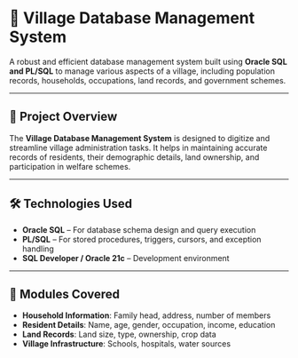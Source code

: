 # 🏡 Village Database Management System

A robust and efficient database management system built using **Oracle SQL and PL/SQL** to manage various aspects of a village, including population records, households, occupations, land records, and government schemes.

---

## 📌 Project Overview

The **Village Database Management System** is designed to digitize and streamline village administration tasks. It helps in maintaining accurate records of residents, their demographic details, land ownership, and participation in welfare schemes.

---

## 🛠️ Technologies Used

- **Oracle SQL** – For database schema design and query execution  
- **PL/SQL** – For stored procedures, triggers, cursors, and exception handling  
- **SQL Developer / Oracle 21c** – Development environment   

---

## 📂 Modules Covered

- **Household Information**: Family head, address, number of members  
- **Resident Details**: Name, age, gender, occupation, income, education  
- **Land Records**: Land size, type, ownership, crop data  
- **Village Infrastructure**: Schools, hospitals, water sources  

